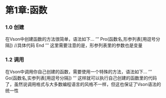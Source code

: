 # 第1章:函数
### 1.0 创建
在Vson中创建函数的方法很简单，语法如下…
’’’
Pro(函数名,形参列表[用逗号分隔])
//具体代码
End
’’’
这里需要注意的是，形参列表里的参数也是变量
### 1.2 调用
在Vson中调用你自己创建的函数，需要使用一个特殊的方法，语法如下…
’’’
Go(函数名,实参列表[用逗号分隔])
’’’
这样就可以执行自己创建的函数里的代码了，虽然说调用格式与大多数编程语言的风格不一样，但这也保证了Vson语法的统一性
